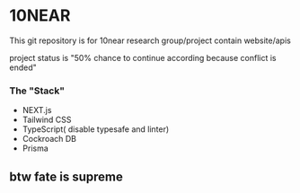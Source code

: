 # 10NEAR

This git repository is for 10near research group/project contain website/apis

project status is "50% chance to continue according because conflict is ended"

### The "Stack"
- NEXT.js
- Tailwind CSS
- TypeScript( disable typesafe and linter)
- Cockroach DB
- Prisma


## btw fate is supreme


